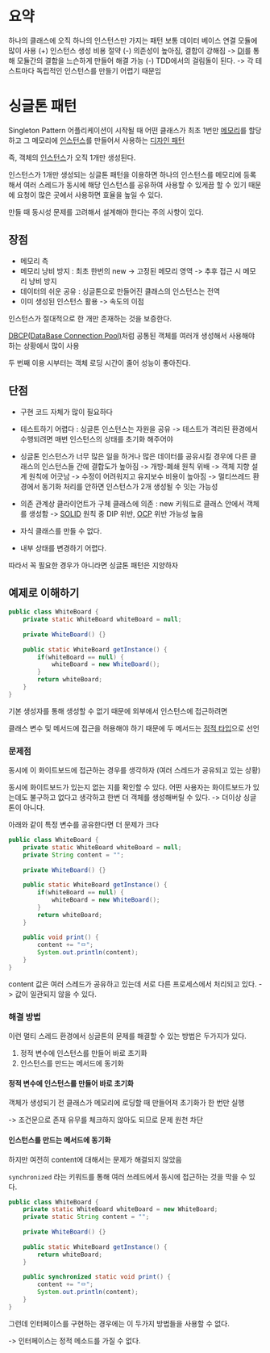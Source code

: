 # 요약
하나의 클래스에 오직 하나의 인스턴스만 가지는 패턴
보통 데이터 베이스 연결 모듈에 많이 사용
(+) 인스턴스 생성 비용 절약
(-) 의존성이 높아짐, 결합이 강해짐 -> [DI](DI.md)를 통해 모듈간의 결합을 느슨하게 만들어 해결 가능
(-) TDD에서의 걸림돌이 된다. -> 각 테스트마다 독립적인 인스턴스를 만들기 어렵기 때문임

# 싱글톤 패턴
Singleton Pattern
어플리케이션이 시작될 때 어떤 클래스가 최초 1번만 [메모리](Memory)를 할당하고 그 메모리에 [인스턴스](Instance.md)를 만들어서 사용하는 [디자인 패턴](Design_Pattern.md)

즉, 객체의 [인스턴스](Instance.md)가 오직 1개만 생성된다.

인스턴스가 1개만 생성되는 싱글톤 패턴을 이용하면 하나의 인스턴스를 메모리에 등록해서 여러 스레드가 동시에 해당 인스턴스를 공유하여 사용할 수 있게끔 할 수 있기 때문에 요청이 많은 곳에서 사용하면 효율을 높일 수 있다.

만들 때 동시성 문제를 고려해서 설계해야 한다는 주의 사항이 있다.

## 장점
- 메모리 측
- 메모리 낭비 방지 : 최초 한번의 new -> 고정된 메모리 영역 -> 추후 접근 시 메모리 낭비 방지
- 데이터의 쉬운 공유 : 싱글톤으로 만들어진 클래스의 인스턴스는 전역
- 이미 생성된 인스턴스 활용 -> 속도의 이점

인스턴스가 절대적으로 한 개만 존재하는 것을 보증한다.

[DBCP(DataBase Connection Pool)](DBCP.md)처럼 공통된 객체를 여러개 생성해서 사용해야 하는 상황에서 많이 사용

두 번째 이용 시부터는 객체 로딩 시간이 줄어 성능이 좋아진다.

## 단점
- 구현 코드 자체가 많이 필요하다
- 테스트하기 어렵다 : 싱글톤 인스턴스는 자원을 공유 -> 테스트가 격리된 환경에서 수행되려면 매번 인스턴스의 상태를 초기화 해주어야

- 싱글톤 인스턴스가 너무 많은 일을 하거나 많은 데이터를 공유시킬 경우에 다른 클래스의 인스턴스들 간에 결합도가 높아짐
	-> 개방-폐쇄 원칙 위배
	-> 객체 지향 설계 원칙에 어긋남
	-> 수정이 어려워지고 유지보수 비용이 높아짐
	-> 멀티쓰레드 환경에서 동기화 처리를 안하면 인스턴스가 2개 생성될 수 잇는 가능성

- 의존 관계상 클라이언트가 구체 클래스에 의존 : new 키워드로 클래스 안에서 객체를 생성함 -> [SOLID](SOLID.md) 원칙 중 DIP 위반, [OCP](OCP.md) 위반 가능성 높음

- 자식 클래스를 만들 수 없다.
- 내부 상태를 변경하기 어렵다.

따라서 꼭 필요한 경우가 아니라면 싱글톤 패턴은 지양하자

## 예제로 이해하기
```java
public class WhiteBoard {  
    private static WhiteBoard whiteBoard = null;  
    
    private WhiteBoard() {}  
    
    public static WhiteBoard getInstance() {  
        if(whiteBoard == null) {  
            whiteBoard = new WhiteBoard();  
        }  
        return whiteBoard;  
    }  
}
```

기본 생성자를 통해 생성할 수 없기 때문에 외부에서 인스턴스에 접근하려면 

클래스 변수 및 메서드에 접근을 허용해야 하기 때문에 두 메서드는 [정적 타입](static)으로 선언

### 문제점
동시에 이 화이트보드에 접근하는 경우를 생각하자 (여러 스레드가 공유되고 있는 상황)

동시에 화이트보드가 있는지 없는 지를 확인할 수 있다. 어떤 사용자는 화이트보드가 있는데도 불구하고 없다고 생각하고 한번 더 객체를 생성해버릴 수 있다. -> 더이상 싱글톤이 아니다.

아래와 같이 특정 변수를 공유한다면 더 문제가 크다

```java
public class WhiteBoard {  
    private static WhiteBoard whiteBoard = null;  
    private String content = "";  
	
    private WhiteBoard() {}  
    
    public static WhiteBoard getInstance() {  
        if(whiteBoard == null) {  
            whiteBoard = new WhiteBoard();  
        }  
        return whiteBoard;  
    }  
	
    public void print() {  
        content += "ㅁ";  
        System.out.println(content);  
    }  
}
```

content 값은 여러 스레드가 공유하고 있는데 서로 다른 프로세스에서 처리되고 있다. -> 값이 일관되지 않을 수 있다.

### 해결 방법

이런 멀티 스레드 환경에서 싱글톤의 문제를 해결할 수 있는 방법은 두가지가 있다.

1. 정적 변수에 인스턴스를 만들어 바로 초기화
2. 인스턴스를 만드는 메서드에 동기화

#### 정적 변수에 인스턴스를 만들어 바로 초기화

객체가 생성되기 전 클래스가 메모리에 로딩할 때 만들어져 초기화가 한 번만 실행

-> 조건문으로 존재 유무를 체크하지 않아도 되므로 문제 원천 차단

#### 인스턴스를 만드는 메서드에 동기화

하지만 여전히 content에 대해서는 문제가 해결되지 않았음

`synchronized` 라는 키워드를 통해 여러 쓰레드에서 동시에 접근하는 것을 막을 수 있다.

```java
public class WhiteBoard {  
    private static WhiteBoard whiteBoard = new WhiteBoard;  
    private static String content = "";  
	
    private WhiteBoard() {}  
    
    public static WhiteBoard getInstance() {  
        return whiteBoard;  
    }  
	
    public synchronized static void print() {  
        content += "ㅁ";  
        System.out.println(content);  
    }  
}
```

그런데 인터페이스를 구현하는 경우에는 이 두가지 방법들을 사용할 수 없다.

-> 인터페이스는 정적 메소드를 가질 수 없다.


